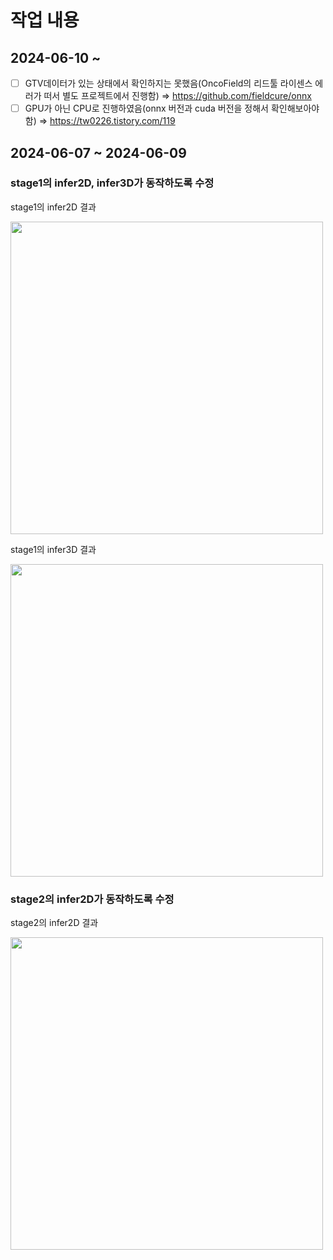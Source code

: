 # 작업 내용

## 2024-06-10 ~ 
- [ ] GTV데이터가 있는 상태에서 확인하지는 못했음(OncoField의 리드툴 라이센스 에러가 떠서 별도 프로젝트에서 진행함) ⇒ https://github.com/fieldcure/onnx
- [ ] GPU가 아닌 CPU로 진행하였음(onnx 버전과 cuda 버전을 정해서 확인해보아야 함) ⇒ https://tw0226.tistory.com/119

## 2024-06-07 ~ 2024-06-09

### stage1의 infer2D, infer3D가 동작하도록 수정
stage1의 infer2D 결과

<img src="https://github.com/fieldcure/WorkReport/assets/40055222/ca03b21d-dda6-4b6f-94b0-b883d381bd04" width="500">

stage1의 infer3D 결과

<img src="https://github.com/fieldcure/WorkReport/assets/40055222/e0f627a1-baa6-4c76-9d5b-cce0d2cfa016" width="500">

### stage2의 infer2D가 동작하도록 수정
stage2의 infer2D 결과

<img src="https://github.com/fieldcure/WorkReport/assets/40055222/664dc97e-3a82-4b33-924c-9e194ed0b0ec" width="500">
